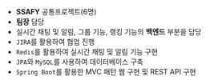 - **SSAFY** 공통프로젝트(6명)
- **팀장** 담당
- 실시간 채팅 및 알림, 그룹 기능, 랭킹 기능의 **백엔드** 부분을 담당
- `JIRA`를 활용하여 협업 진행
- `Redis`를 활용하여 실시간 채팅 및 알림 기능 구현
- `JPA`와 `MySQL`를 사용하여 데이터베이스 구축
- `Spring Boot`를 활용한 MVC 패턴 웹 구현 및 REST API 구현




